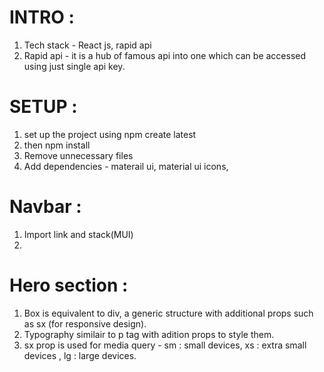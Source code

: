 # INTRO :

1. Tech stack - React js, rapid api
2. Rapid api - it is a hub of famous api into one which can be accessed using just single api key.

# SETUP :

1. set up the project using npm create latest
2. then npm install
3. Remove unnecessary files
4. Add dependencies - materail ui, material ui icons,

# Navbar :

1. Import link and stack(MUI)
2.

# Hero section :

1. Box is equivalent to div, a generic structure with additional props such as sx (for responsive design).
2. Typography similair to p tag with adition props to style them.
3. sx prop is used for media query - sm : small devices, xs : extra small devices , lg : large devices.
